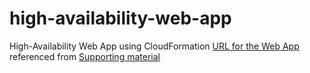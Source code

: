 # high-availability-web-app
High-Availability Web App using CloudFormation
[URL for the Web App](http://karim-webap-mkt8i312eagw-1587284558.us-east-1.elb.amazonaws.com/)
referenced from [Supporting material](https://github.com/udacity/nd9991-c2-Infrastructure-as-Code-v1/tree/master/supporting_material)


